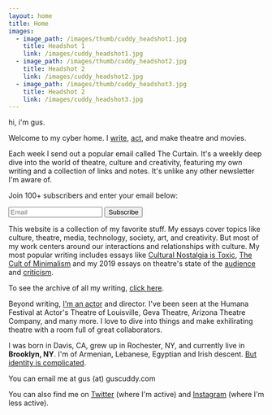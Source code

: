 ```yaml
---
layout: home
title: Home
images:
  - image_path: /images/thumb/cuddy_headshot1.jpg
    title: Headshot 1
    link: /images/cuddy_headshot1.jpg
  - image_path: /images/thumb/cuddy_headshot2.jpg
    title: Headshot 2
    link: /images/cuddy_headshot2.jpg
  - image_path: /images/thumb/cuddy_headshot3.jpg
    title: Headshot 2
    link: /images/cuddy_headshot3.jpg
---
```

<div id="intro" class="lh-title dib f1-ns f2-m f2">hi, i'm gus.</div>

Welcome to my cyber home.  I [write](/blog), [act](/acting), and make theatre and movies.

Each week I send out a popular email called The Curtain. It's a weekly deep dive into the world of theatre, culture and creativity, featuring my own writing and a collection of links and notes. It's unlike any other newsletter I'm aware of.

Join 100+ subscribers and enter your email below:

<div class="pb2">
 <form name="email-capture" class="measure-wide br2-ns ba b--black-10 center" data-netlify="true">
   <div class="cf">
   <input class="f6 f5-l input-reset bn fl black bg-white pa3 lh-solid w-100 w-75-m w-80-l br2-ns br--left-ns" name="email" type="email" placeholder="Email" required>
   <button type="submit" class="f6 f5-l button-reset fl pv3 tc bn bg-red white pointer w-100 w-25-m w-20-l br2-ns br--right-ns">Subscribe</button>
   </div>
 </form>

 <p class="js-success-message is-hidden" style="display: none; color:green; text-align: center;">Success!</p>
 <p class="js-error-message is-hidden" style="display: none; color:red; text-align: center;">Error!</p>
</div>

<script>
   const scriptURL = 'https://script.google.com/macros/s/AKfycbztKAnb0jXzNot8bvrAIhzCCTS5A_AuOq-1djh4gYd4i-8s2Ak/exec'
   const form = document.forms['email-capture']
   const successMessage = document.querySelector('.js-success-message')
   const errorMessage = document.querySelector('.js-error-message')

   form.addEventListener('submit', e => {
     e.preventDefault()
     fetch(scriptURL, { method: 'POST', body: new FormData(form)})
       .then(response => showSuccessMessage(response))
       .catch(error => showErrorMessage(error))
   })

   function showSuccessMessage (response) {
     console.log('Success!', response)
     setTimeout(() => {
       successMessage.style.display = "block";
     }, 500)
   }

   function showErrorMessage (error) {
     console.error('Error!', error.message)
     setTimeout(() => {
       errorMessage.style.display = "block";
     }, 500)
   }

 </script>

This website is a collection of my favorite stuff. My essays cover topics like culture, theatre, media, technology, society, art, and creativity. But most of my work centers around our interactions and relationships with culture. My most popular writing includes essays like [Cultural Nostalgia is Toxic](/nostalgia), [The Cult of Minimalism](/minimalism) and my 2019 essays on theatre's state of the [audience](/audience) and [criticism](/criticism).

To see the archive of all my writing, [click here](/blog).

Beyond writing, [I'm an actor](/acting) and director. I've been seen at the Humana Festival at Actor's Theatre of Louisville, Geva Theatre, Arizona Theatre Company, and many more. I love to dive into things and make exhilirating theatre with a room full of great collaborators.

I was born in Davis, CA, grew up in Rochester, NY, and currently live in **Brooklyn, NY**. I'm of Armenian, Lebanese, Egyptian and Irish descent. [But identity is complicated](/2dracism).

You can email me at gus (at) guscuddy.com

You can also find me on [Twitter](https://twitter.com/guscuddy) (where I'm active) and [Instagram](https://instagram.com/guscuddy) (where I'm less active).
